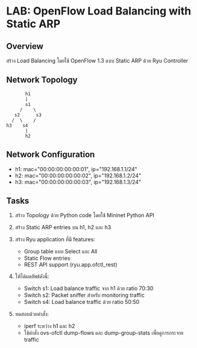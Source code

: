# LAB: OpenFlow Load Balancing with Static ARP

## Overview
สร้าง Load Balancing โดยใช้ OpenFlow 1.3 แบบ Static ARP ด้วย Ryu Controller

## Network Topology
```
       h1
       |
       s1
     /    \
   s2      s3
  /  \    /
h3    s4
       |
       h2
```

## Network Configuration
- h1: mac="00:00:00:00:00:01", ip="192.168.1.1/24"
- h2: mac="00:00:00:00:00:02", ip="192.168.1.2/24"
- h3: mac="00:00:00:00:00:03", ip="192.168.1.3/24"

## Tasks
1. สร้าง Topology ด้วย Python code โดยใช้ Mininet Python API

2. สร้าง Static ARP entries บน h1, h2 และ h3

3. สร้าง Ryu application ที่มี features:
   - Group table แบบ Select และ All
   - Static Flow entries
   - REST API support (ryu.app.ofctl_rest)

4. ให้ได้ผลลัพธ์ดังนี้:
   - Switch s1: Load balance traffic จาก h1 ด้วย ratio 70:30 
   - Switch s2: Packet sniffer สำหรับ monitoring traffic 
   - Switch s4: Load balance traffic ด้วย ratio 50:50

5. ทดสอบด้วยคำสั่ง:
   - iperf ระหว่าง h1 และ h2  
   - ใช้คำสั่ง ovs-ofctl dump-flows และ dump-group-stats เพื่อดูการกระจาย traffic
